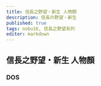 ```yaml
---
title: 信長之野望・新生 人物顏
description: 信長の野望・新生
published: true
tags: nobu16, 信長之野望系列
editor: markdown
---
```


## 信長之野望・新生 人物顏

### DOS
